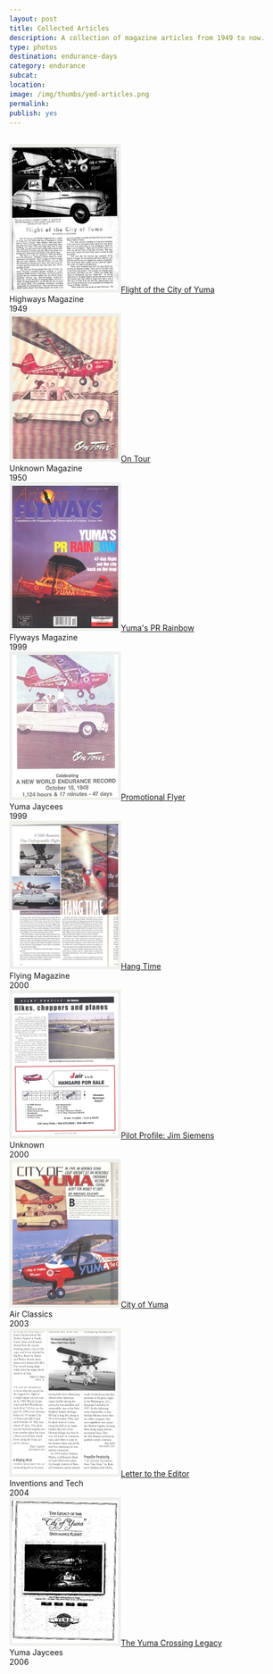 ```yaml
---
layout: post
title: Collected Articles
description: A collection of magazine articles from 1949 to now.
type: photos
destination: endurance-days
category: endurance
subcat: 
location: 
image: /img/thumbs/yed-articles.png
permalink: 
publish: yes
---
```


<div style="clear:both;">&nbsp;<div>
<div class="blogthumb-wrapper">
<div class="blogthumb"><a href="/articles/1949-highways.pdf"><img src="/img/articles/1949-highways.jpg">Flight of the City of Yuma</a><br />Highways Magazine<br />1949</div>
<div class="blogthumb"><a href="/articles/1950-ontour.pdf"><img src="/img/articles/1950-ontour.jpg">On Tour</a><br />Unknown Magazine<br />1950</div>
<div class="blogthumb"><a href="/articles/1999-flyways.pdf"><img src="/img/articles/1999-flyways.jpg">Yuma's PR Rainbow</a><br />Flyways Magazine<br />1999</div>
<div class="blogthumb"><a href="/articles/1999-jayceeflyer.pdf"><img src="/img/articles/1999-jayceeflyer.jpg">Promotional Flyer</a><br />Yuma Jaycees<br />1999</div>
<div class="blogthumb"><a href="/articles/2000-flying-hangtime.pdf"><img src="/img/articles/2000-flying-hangtime.jpg">Hang Time</a><br />Flying Magazine<br />2000</div>
<div class="blogthumb"><a href="/articles/2000-jimsiemens.pdf"><img src="/img/articles/2000-jimsiemens.jpg">Pilot Profile: Jim Siemens</a><br />Unknown<br />2000</div>
<div class="blogthumb"><a href="/articles/2003-airclassics-oleary.pdf"><img src="/img/articles/2003-airclassics-oleary.jpg">City of Yuma</a><br />Air Classics<br />2003</div>
<div class="blogthumb"><a href="/articles/2004-inventletter.pdf"><img src="/img/articles/2004-inventletter.jpg">Letter to the Editor</a><br />Inventions and Tech<br />2004</div>
<div class="blogthumb"><a href="/articles/2006-yuma-crossing-legacy.pdf"><img src="/img/articles/yuma-crossing-legacy.jpg">The Yuma Crossing Legacy</a><br />Yuma Jaycees<br />2006</div>
</div>


